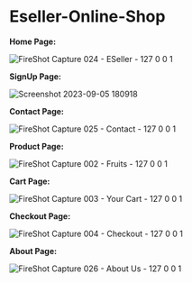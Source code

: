 # Eseller-Online-Shop


**Home Page:**

![FireShot Capture 024 - ESeller - 127 0 0 1](https://user-images.githubusercontent.com/53537359/150799144-18baabd8-c1f9-4be4-8d1a-cccd61c9663b.png)


**SignUp Page:**

![Screenshot 2023-09-05 180918](https://github.com/Sunjaree/Eseller-Online-Shop/assets/53537359/3030bdfc-2a87-4b21-a4f6-26952097bc5c)



**Contact Page:**

![FireShot Capture 025 - Contact - 127 0 0 1](https://user-images.githubusercontent.com/53537359/150805693-0f0335f4-5373-4102-b98f-8b32eddef4bc.png)



**Product Page:**

![FireShot Capture 002 - Fruits - 127 0 0 1](https://github.com/Sunjaree/Eseller-Online-Shop/assets/53537359/12d66ae3-9076-4b0b-9558-c68ef7f70bf5)

**Cart Page:**

![FireShot Capture 003 - Your Cart - 127 0 0 1](https://github.com/Sunjaree/Eseller-Online-Shop/assets/53537359/56f5c22b-95ee-467e-b832-43ff93a32aca)


**Checkout Page:**

![FireShot Capture 004 - Checkout - 127 0 0 1](https://github.com/Sunjaree/Eseller-Online-Shop/assets/53537359/8de06861-99f6-48f5-81f0-d18cd2dd6290)


**About Page:**

![FireShot Capture 026 - About Us - 127 0 0 1](https://user-images.githubusercontent.com/53537359/150821713-4e16cc8e-8112-4819-9c25-29f0b16c5561.png)
